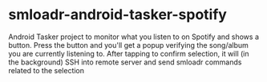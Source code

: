 # smloadr-android-tasker-spotify
Android Tasker project to monitor what you listen to on Spotify and shows a button. Press the button and you'll get a popup verifying the song/album you are currently listening to. After tapping to confirm selection, it will (in the background) SSH into remote server and send smloadr commands related to the selection
